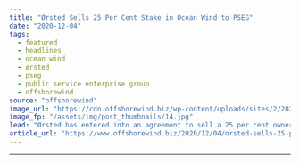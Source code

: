 ```yaml
---
title: "Ørsted Sells 25 Per Cent Stake in Ocean Wind to PSEG"
date: "2020-12-04"
tags: 
  - featured
  - headlines
  - ocean wind
  - ørsted
  - pseg
  - public service enterprise group
  - offshorewind
source: "offshorewind"
image_url: "https://cdn.offshorewind.biz/wp-content/uploads/sites/2/2020/12/04143002/%C3%98rsted-Sells-25-Per-Cent-Stake-in-Ocean-Wind-to-PSEG.jpg"
image_fp: "/assets/img/post_thumbnails/14.jpg"
lead: "Ørsted has entered into an agreement to sell a 25 per cent ownership interest"
article_url: "https://www.offshorewind.biz/2020/12/04/orsted-sells-25-per-cent-stake-in-ocean-wind-to-pseg/"
---
```


---
